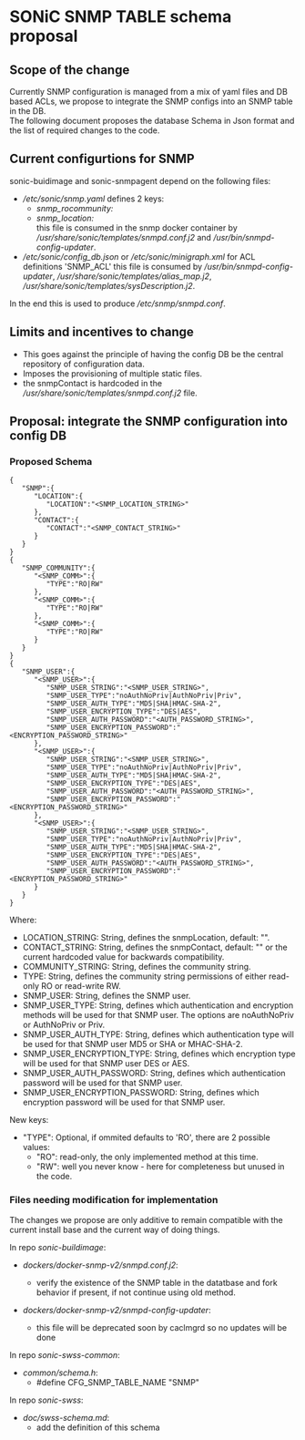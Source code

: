 # SONiC SNMP TABLE schema proposal #

## Scope of the change ##

Currently SNMP configuration is managed from a mix of yaml files and DB based ACLs, we propose to integrate the SNMP configs into an SNMP table in the DB.  
The following document proposes the database Schema in Json format and the list of required changes to the code.

## Current configurtions for SNMP ##
sonic-buidimage and sonic-snmpagent depend on the following files:
* */etc/sonic/snmp.yaml*
    defines 2 keys:  
  * *snmp_rocommunity:*  
  * *snmp_location:*  
   this file is consumed in the snmp docker container by */usr/share/sonic/templates/snmpd.conf.j2* and */usr/bin/snmpd-config-updater*.  
* */etc/sonic/config_db.json* or */etc/sonic/minigraph.xml* for ACL definitions 'SNMP_ACL'
  this file is consumed by */usr/bin/snmpd-config-updater*, */usr/share/sonic/templates/alias_map.j2*, */usr/share/sonic/templates/sysDescription.j2*.

In the end this is used to produce */etc/snmp/snmpd.conf*.

## Limits and incentives to change ##
* This goes against the principle of having the config DB be the central repository of configuration data.
* Imposes the provisioning of multiple static files.
* the snmpContact is hardcoded in the */usr/share/sonic/templates/snmpd.conf.j2* file.

## Proposal: integrate the SNMP configuration into config DB ##
### Proposed Schema ###

```
{
   "SNMP":{
      "LOCATION":{
         "LOCATION":"<SNMP_LOCATION_STRING>"
      },
      "CONTACT":{
         "CONTACT":"<SNMP_CONTACT_STRING>"
      }
   }
}
{
   "SNMP_COMMUNITY":{
      "<SNMP_COMM>":{
         "TYPE":"RO|RW"
      },
      "<SNMP_COMM>":{
         "TYPE":"RO|RW"
      },
      "<SNMP_COMM>":{
         "TYPE":"RO|RW"
      }
   }
}
{
   "SNMP_USER":{
      "<SNMP_USER>":{
         "SNMP_USER_STRING":"<SNMP_USER_STRING>",
         "SNMP_USER_TYPE":"noAuthNoPriv|AuthNoPriv|Priv",
         "SNMP_USER_AUTH_TYPE":"MD5|SHA|HMAC-SHA-2",
         "SNMP_USER_ENCRYPTION_TYPE":"DES|AES",
         "SNMP_USER_AUTH_PASSWORD":"<AUTH_PASSWORD_STRING>",
         "SNMP_USER_ENCRYPTION_PASSWORD":"<ENCRYPTION_PASSWORD_STRING>"
      },
      "<SNMP_USER>":{
         "SNMP_USER_STRING":"<SNMP_USER_STRING>",
         "SNMP_USER_TYPE":"noAuthNoPriv|AuthNoPriv|Priv",
         "SNMP_USER_AUTH_TYPE":"MD5|SHA|HMAC-SHA-2",
         "SNMP_USER_ENCRYPTION_TYPE":"DES|AES",
         "SNMP_USER_AUTH_PASSWORD":"<AUTH_PASSWORD_STRING>",
         "SNMP_USER_ENCRYPTION_PASSWORD":"<ENCRYPTION_PASSWORD_STRING>"
      },
      "<SNMP_USER>":{
         "SNMP_USER_STRING":"<SNMP_USER_STRING>",
         "SNMP_USER_TYPE":"noAuthNoPriv|AuthNoPriv|Priv",
         "SNMP_USER_AUTH_TYPE":"MD5|SHA|HMAC-SHA-2",
         "SNMP_USER_ENCRYPTION_TYPE":"DES|AES",
         "SNMP_USER_AUTH_PASSWORD":"<AUTH_PASSWORD_STRING>",
         "SNMP_USER_ENCRYPTION_PASSWORD":"<ENCRYPTION_PASSWORD_STRING>"
      }
   }
}
```

Where:
- LOCATION_STRING:  String, defines the snmpLocation, default: "".  
- CONTACT_STRING:   String, defines the snmpContact, default: "" or the current hardcoded value for backwards compatibility.  
- COMMUNITY_STRING: String, defines the community string.
- TYPE: String, defines the community string permissions of either read-only RO or read-write RW.
- SNMP_USER: String, defines the SNMP user.
- SNMP_USER_TYPE: String, defines which authentication and encryption methods will be used for that SNMP user.  The options are noAuthNoPriv or AuthNoPriv or Priv.
- SNMP_USER_AUTH_TYPE: String, defines which authentication type will be used for that SNMP user MD5 or SHA or MHAC-SHA-2.
- SNMP_USER_ENCRYPTION_TYPE: String, defines which encryption type will be used for that SNMP user DES or AES. 
- SNMP_USER_AUTH_PASSWORD: String, defines which authentication password will be used for that SNMP user.
- SNMP_USER_ENCRYPTION_PASSWORD: String, defines which encryption password will be used for that SNMP user. 



New keys:
* "TYPE":  Optional, if ommited defaults to 'RO', there are 2 possible values:  
  * "RO": read-only, the only implemented method at this time.  
  * "RW": well you never know - here for completeness but unused in the code.  

### Files needing modification for implementation ###

The changes we propose are only additive to remain compatible with the current install base and the current way of doing things.

In repo *sonic-buildimage*:

* *dockers/docker-snmp-v2/snmpd.conf.j2*:  
  * verify the existence of the SNMP table in the datatbase and fork behavior if present, if not continue using old method.

* *dockers/docker-snmp-v2/snmpd-config-updater*:  
  * this file will be deprecated soon by caclmgrd so no updates will be done


In repo *sonic-swss-common*: 

* *common/schema.h*:  
  * #define CFG_SNMP_TABLE_NAME           "SNMP"

In repo *sonic-swss*:

* *doc/swss-schema.md*:
  * add the definition of this schema


